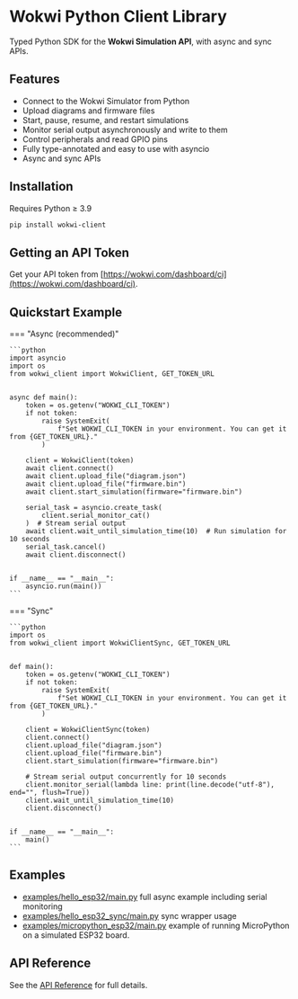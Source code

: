 # Wokwi Python Client Library

Typed Python SDK for the **Wokwi Simulation API**, with async and sync APIs.

## Features

- Connect to the Wokwi Simulator from Python
- Upload diagrams and firmware files
- Start, pause, resume, and restart simulations
- Monitor serial output asynchronously and write to them
- Control peripherals and read GPIO pins
- Fully type-annotated and easy to use with asyncio
- Async and sync APIs

## Installation

Requires Python ≥ 3.9

```bash
pip install wokwi-client
```

## Getting an API Token

Get your API token from [https://wokwi.com/dashboard/ci](https://wokwi.com/dashboard/ci).

## Quickstart Example

=== "Async (recommended)"

    ```python
    import asyncio
    import os
    from wokwi_client import WokwiClient, GET_TOKEN_URL


    async def main():
        token = os.getenv("WOKWI_CLI_TOKEN")
        if not token:
            raise SystemExit(
                f"Set WOKWI_CLI_TOKEN in your environment. You can get it from {GET_TOKEN_URL}."
            )

        client = WokwiClient(token)
        await client.connect()
        await client.upload_file("diagram.json")
        await client.upload_file("firmware.bin")
        await client.start_simulation(firmware="firmware.bin")

        serial_task = asyncio.create_task(
            client.serial_monitor_cat()
        )  # Stream serial output
        await client.wait_until_simulation_time(10)  # Run simulation for 10 seconds
        serial_task.cancel()
        await client.disconnect()


    if __name__ == "__main__":
        asyncio.run(main())
    ```

=== "Sync"

    ```python
    import os
    from wokwi_client import WokwiClientSync, GET_TOKEN_URL


    def main():
        token = os.getenv("WOKWI_CLI_TOKEN")
        if not token:
            raise SystemExit(
                f"Set WOKWI_CLI_TOKEN in your environment. You can get it from {GET_TOKEN_URL}."
            )

        client = WokwiClientSync(token)
        client.connect()
        client.upload_file("diagram.json")
        client.upload_file("firmware.bin")
        client.start_simulation(firmware="firmware.bin")

        # Stream serial output concurrently for 10 seconds
        client.monitor_serial(lambda line: print(line.decode("utf-8"), end="", flush=True))
        client.wait_until_simulation_time(10)
        client.disconnect()


    if __name__ == "__main__":
        main()
    ```

## Examples

- [examples/hello_esp32/main.py](https://github.com/wokwi/wokwi-python-client/blob/main/examples/hello_esp32/main.py) full async example including serial monitoring
- [examples/hello_esp32_sync/main.py](https://github.com/wokwi/wokwi-python-client/blob/main/examples/hello_esp32_sync/main.py) sync wrapper usage
- [examples/micropython_esp32/main.py](https://github.com/wokwi/wokwi-python-client/blob/main/examples/micropython_esp32/main.py) example of running MicroPython on a simulated ESP32 board.

## API Reference

See the [API Reference](reference/wokwi_client.md) for full details.

